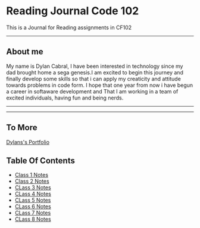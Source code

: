 # Reading Journal Code 102

This is a Journal for Reading assignments in CF102

---

## About me

My name is Dylan Cabral, I have been interested in technology since my dad brought home a sega genesis.I am excited to begin this journey and finally develop some skills so that i can apply my creaticity and attitude towards problems in code form. I hope that one year from now i have begun a career in softaware development and That I am working in a team of excited individuals, having fun and being nerds.

---
---

## To More

[Dylans's Portfolio](https://github.com/dylancabral)

## Table Of Contents

* [Class 1 Notes](102/Read01.md)
* [Class 2 Notes](102/Read02.md)
* [CLass 3 Notes](102/Read03.md)
* [CLass 4 Notes](102/Read04.md)
* [CLass 5 Notes](102/Read05.md)
* [CLass 6 Notes](102/Read06.md)
* [CLass 7 Notes](102/Read07.md)
* [CLass 8 Notes](102/Read08.md)
